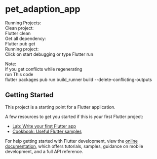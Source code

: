 # pet_adaption_app
Running Projects:<br>
Clean project:<br> Flutter clean<br>
Get all dependency:<br>Flutter pub get<br>
Running project:<br>
Click on start debugging or type Flutter run<br>


Note:<br>
If you get conflicts while regenerating <br>
run This code<br>
flutter packages pub run build_runner build --delete-conflicting-outputs






## Getting Started

This project is a starting point for a Flutter application.

A few resources to get you started if this is your first Flutter project:

- [Lab: Write your first Flutter app](https://docs.flutter.dev/get-started/codelab)
- [Cookbook: Useful Flutter samples](https://docs.flutter.dev/cookbook)

For help getting started with Flutter development, view the
[online documentation](https://docs.flutter.dev/), which offers tutorials,
samples, guidance on mobile development, and a full API reference.
